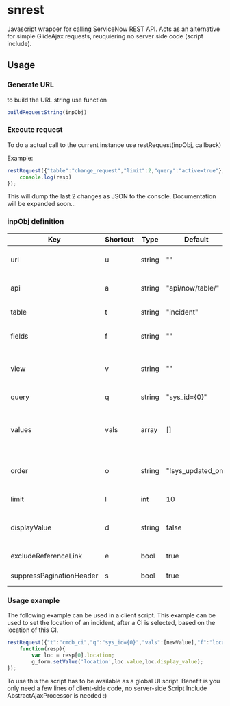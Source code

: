 # snrest
Javascript wrapper for calling ServiceNow REST API.
Acts as an alternative for simple GlideAjax requests, reuquiering no server side code (script include).

## Usage
### Generate URL
to build the URL string use function 
```javascript
buildRequestString(inpObj)
```

### Execute request
To do a actual call to the current instance use restRequest(inpObj, callback)

Example:
```javascript
restRequest({"table":"change_request","limit":2,"query":"active=true"}, function(resp){ 
    console.log(resp)
});
```
This will dump the last 2 changes as JSON to the console.
Documentation will be expanded soon...

### inpObj definition
| Key  		  |Shortcut | Type   |Default              | Description                                                   |
|-----------|---------| ------ |---------------------|---------------------------------------------------------------|
| url  		  |u        | string | ""                  | Instance base url default empty when used in current instance |
| api  		  |a        | string | "api/now/table/"   | Endpoint of API to use (currently only table API is supported)                                        |
| table  		|t        | string | "incident"          | Table or DB view to perform the operation on                  |
| fields    |f        | string | ""                  | A comma-separated list of fields to return in the response (all when empty)|
| view      |v        | string | ""                    | Render the response according to the specified UI view (overridden by fields)|
| query  		|q        | string | "sys_id={0}"                  | An encoded query string used to filter the results            |
| values    |vals        | array  | []                  | Values to replace in query ex: ['yes','maybe'] will replace<br />  answer={0}^answer={1} to answer=yes^answer=maybe|
| order  		|o        | string | "!sys_updated_on"   | Comma separated list of fields to order results by, to order descendant, preceed the field with a ! sign.|
| limit     |l        | int    | 10                  | The maximum number of results returned per page               |
| displayValue|d      | string | false               | Return the display value (true), actual value (false), or both (all) for reference fields|                 
| excludeReferenceLink|e| bool | true                | true to exclude Table API links for reference fields          |
| suppressPaginationHeader|s| bool | true            | true to supress pagination header          |


### Usage example
The following example can be used in a client script. 
This example can be used to set the location of an incident, after a CI is selected, based on the location of this CI.

```javascript
restRequest({"t":"cmdb_ci","q":"sys_id={0}","vals":[newValue],"f":"location","d":"all"},
	function(resp){
		var loc = resp[0].location;
		g_form.setValue('location',loc.value,loc.display_value);
});
```

To use this the script has to be available as a global UI script.
Benefit is you only need a few lines of client-side code, no server-side Script Include AbstractAjaxProcessor is needed :)






